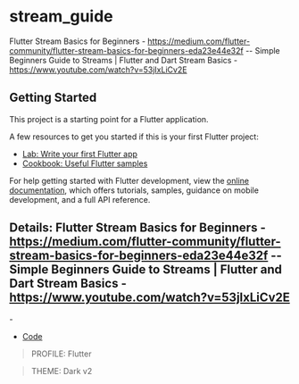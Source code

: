 # stream_guide

Flutter Stream Basics for Beginners  -  https://medium.com/flutter-community/flutter-stream-basics-for-beginners-eda23e44e32f  --  Simple Beginners Guide to Streams | Flutter and Dart Stream Basics  -  https://www.youtube.com/watch?v=53jIxLiCv2E

## Getting Started

This project is a starting point for a Flutter application.

A few resources to get you started if this is your first Flutter project:

- [Lab: Write your first Flutter app](https://docs.flutter.dev/get-started/codelab)
- [Cookbook: Useful Flutter samples](https://docs.flutter.dev/cookbook)

For help getting started with Flutter development, view the
[online documentation](https://docs.flutter.dev/), which offers tutorials,
samples, guidance on mobile development, and a full API reference.



## Details:  Flutter Stream Basics for Beginners - https://medium.com/flutter-community/flutter-stream-basics-for-beginners-eda23e44e32f -- Simple Beginners Guide to Streams | Flutter and Dart Stream Basics - https://www.youtube.com/watch?v=53jIxLiCv2E
    
-[]()     
- [Code]()     

> PROFILE: Flutter    

> THEME: Dark v2    

